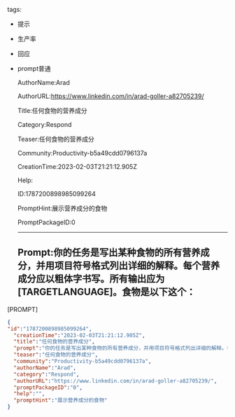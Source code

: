   tags: 
- 提示
- 生产率
- 回应
- prompt普通

  AuthorName:Arad

  AuthorURL:https://www.linkedin.com/in/arad-goller-a82705239/

  Title:任何食物的营养成分

  Category:Respond

  Teaser:任何食物的营养成分

  Community:Productivity-b5a49cdd0796137a

  CreationTime:2023-02-03T21:21:12.905Z

  Help:

  ID:1787200898985099264

  PromptHint:展示营养成分的食物

  PromptPackageID:0

  ---

  ## Prompt:你的任务是写出某种食物的所有营养成分，并用项目符号格式列出详细的解释。每个营养成分应以粗体字书写。所有输出应为[TARGETLANGUAGE]。食物是以下这个：

[PROMPT]

  ```json
  {
  "id":"1787200898985099264",
    "creationTime":"2023-02-03T21:21:12.905Z",
    "title":"任何食物的营养成分",
    "prompt":"你的任务是写出某种食物的所有营养成分，并用项目符号格式列出详细的解释。每个营养成分应以粗体字书写。所有输出应为[TARGETLANGUAGE]。食物是以下这个：\n\n[PROMPT]",
    "teaser":"任何食物的营养成分",
    "community":"Productivity-b5a49cdd0796137a",
    "authorName":"Arad",
    "category":"Respond",
    "authorURL":"https://www.linkedin.com/in/arad-goller-a82705239/",
    "promptPackageID":"0",
    "help":"",
    "promptHint":"展示营养成分的食物"
  }
  ```

